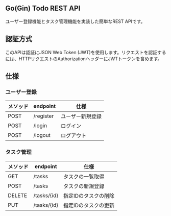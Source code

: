 ## Go(Gin) Todo REST API

ユーザー登録機能とタスク管理機能を実装した簡単なREST APIです。

## 認証方式

このAPIは認証にJSON Web Token (JWT)を使用します。リクエストを認証するには、HTTPリクエストのAuthorizationヘッダーにJWTトークンを含めます。

## 仕様

### ユーザー登録

| メソッド | endpoint | 仕様 |
| --- | --- | --- |
| POST | /register | ユーザー新規登録 |
| POST | /login | ログイン |
| POST | /logout | ログアウト |

### タスク管理

| メソッド | endpoint | 仕様 |
| --- | --- | --- |
| GET | /tasks | タスクの一覧取得 |
| POST | /tasks | タスクの新規登録 |
| DELETE | /tasks/{id} | 指定IDのタスクの削除 |
| PUT | /tasks/{id} | 指定IDのタスクの更新 |
